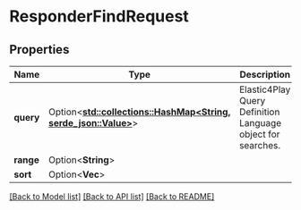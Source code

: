 # ResponderFindRequest

## Properties

Name | Type | Description | Notes
------------ | ------------- | ------------- | -------------
**query** | Option<[**std::collections::HashMap<String, serde_json::Value>**](serde_json::Value.md)> | Elastic4Play Query Definition Language object for searches. | [optional]
**range** | Option<**String**> |  | [optional]
**sort** | Option<**Vec<String>**> |  | [optional]

[[Back to Model list]](../README.md#documentation-for-models) [[Back to API list]](../README.md#documentation-for-api-endpoints) [[Back to README]](../README.md)


